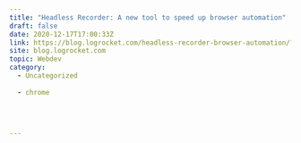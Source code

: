```yaml
---
title: "Headless Recorder: A new tool to speed up browser automation"
draft: false
date: 2020-12-17T17:00:33Z
link: https://blog.logrocket.com/headless-recorder-browser-automation/?utm_medium=RSS&utm_source=hune
site: blog.logrocket.com
topic: Webdev
category:
  - Uncategorized
  
  - chrome
  
   
  

---
```

